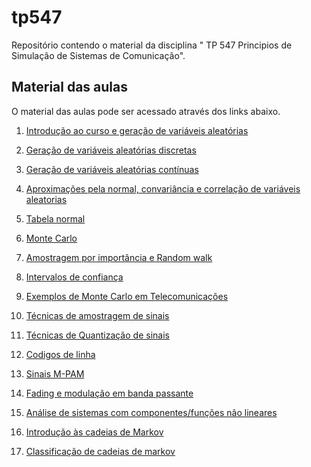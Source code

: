 # tp547
Repositório contendo o material da disciplina " TP 547 Principios de Simulação de Sistemas de Comunicação".
## Material das aulas

O material das aulas pode ser acessado através dos links abaixo.

1. [Introdução ao curso e geração de variáveis aleatórias](https://github.com/sam02/tp547/blob/main/aulas/aula1_2024_1.pdf)
   
2. [Geração de variáveis aleatórias discretas](https://github.com/sam02/tp547/blob/main/aulas/aula2_2024_1.pdf)
3. [Geração de variáveis aleatórias contínuas](https://github.com/sam02/tp547/blob/main/aulas/aula3_2024_1.pdf)
4. [Aproximações pela normal, convariância e correlação de variáveis aleatorias](https://github.com/sam02/tp547/blob/main/aulas/aula4_2024_1.pdf)
5. [Tabela normal](https://github.com/sam02/tp547/blob/main/aulas/Tabela_Normal.pdf)
6. [Monte Carlo](https://github.com/sam02/tp547/blob/main/aulas/aula5_2024_1.pdf)
7. [Amostragem por importância e Random walk](https://github.com/sam02/tp547/blob/main/aulas/aula6_2024_1.pdf)
8. [Intervalos de confiança](https://github.com/sam02/tp547/blob/main/aulas/aula7_2024_1.pdf)
9. [Exemplos de Monte Carlo em Telecomunicações](https://github.com/sam02/tp547/blob/main/aulas/aula8_2024_1.pdf)
10. [Técnicas de amostragem de sinais](https://github.com/sam02/tp547/blob/main/aulas/aula9_2024_1.pdf)
11. [Técnicas de Quantização de sinais](https://github.com/sam02/tp547/blob/main/aulas/aula10_2024_1.pdf)
12. [Codigos de linha](https://github.com/sam02/tp547/blob/main/aulas/aula11_2024_1.pdf)
13. [Sinais M-PAM](https://github.com/sam02/tp547/blob/main/aulas/aula12_2024_1.pdf)
14. [Fading e modulação em banda passante](https://github.com/sam02/tp547/blob/main/aulas/aula13_2024_1.pdf)
15. [Análise de sistemas com componentes/funções não lineares](https://github.com/sam02/tp547/blob/main/aulas/aula14_2024_1.pdf)
16. [Introdução às cadeias de Markov](https://github.com/sam02/tp547/blob/main/aulas/aula15_2024_1.pdf)
17. [Classificação de cadeias de markov](https://github.com/sam02/tp547/blob/main/aulas/aula16_2024_1.pdf)
